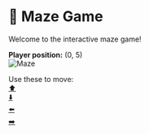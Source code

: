 # 🧩 Maze Game  
Welcome to the interactive maze game!

**Player position:** (0, 5)  
![Maze](https://recognize-instructor-criteria-other.trycloudflare.com/images/pos_0_5.png?t=1760503274046)

Use these to move:  
[⬆️](https://recognize-instructor-criteria-other.trycloudflare.com/move/0_5_w)  
[⬇️](https://recognize-instructor-criteria-other.trycloudflare.com/move/0_5_s)  
[⬅️](https://recognize-instructor-criteria-other.trycloudflare.com/move/0_5_a)  
[➡️](https://recognize-instructor-criteria-other.trycloudflare.com/move/0_5_d)
